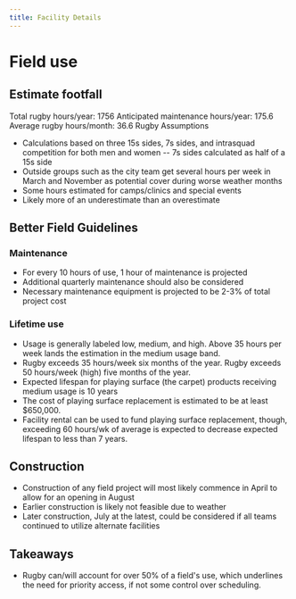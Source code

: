 ```yaml
---
title: Facility Details
---
```

# Field use
## Estimate footfall
Total rugby hours/year: 1756
Anticipated maintenance hours/year: 175.6
Average rugby hours/month: 36.6
Rugby Assumptions
- Calculations based on three 15s sides, 7s sides, and intrasquad competition for both men and women
-- 7s sides calculated as half of a 15s side
- Outside groups such as the city team get several hours per week in March and November as potential cover during worse weather months
- Some hours estimated for camps/clinics and special events
- Likely more of an underestimate than an overestimate

## Better Field Guidelines
### Maintenance
- For every 10 hours of use, 1 hour of maintenance is projected
- Additional quarterly maintenance should also be considered
- Necessary maintenance equipment is projected to be 2-3% of total project cost
### Lifetime use
- Usage is generally labeled low, medium, and high. Above 35 hours per week lands the estimation in the medium usage band. 
- Rugby exceeds 35 hours/week six months of the year. Rugby exceeds 50 hours/week (high) five months of the year. 
- Expected lifespan for playing surface (the carpet) products receiving medium usage is 10 years 
- The cost of playing surface replacement is estimated to be at least $650,000.
- Facility rental can be used to fund playing surface replacement, though, exceeding 60 hours/wk of average is expected to decrease expected lifespan to less than 7 years.

## Construction
- Construction of any field project will most likely commence in April to allow for an opening in August
- Earlier construction is likely not feasible due to weather
- Later construction, July at the latest, could be considered if all teams continued to utilize alternate facilities 

## Takeaways
- Rugby can/will account for over 50% of a field's use, which underlines the need for priority access, if not some control over scheduling.
